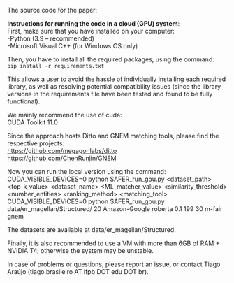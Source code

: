 The source code for the paper:


**Instructions for running the code in a cloud (GPU) system**:<br/>
First, make sure that you have installed on your computer:<br/>
-Python (3.9 – recommended)<br/>
-Microsoft Visual C++ (for Windows OS only)

Then, you have to install all the required packages, using the command:<br/>
`pip install -r requirements.txt`

This allows a user to avoid the hassle of individually installing each required library, as well as resolving potential compatibility issues (since the library versions in the requirements file have been tested and found to be fully functional). <br/>

We mainly recommend the use of cuda:<br/>
CUDA Toolkit 11.0

Since the approach hosts Ditto and GNEM matching tools, please find the respective projects:<br/>
https://github.com/megagonlabs/ditto
https://github.com/ChenRunjin/GNEM


Now you can run the local version using the command:<br/>
CUDA_VISIBLE_DEVICES=0 python SAFER_run_gpu.py <dataset_path> <top-k_value> <dataset_name> <ML_matcher_value> <similarity_threshold> <number_entities> <tau> <ranking_method> <matching_tool><br/>
CUDA_VISIBLE_DEVICES=0 python SAFER_run_gpu.py data/er_magellan/Structured/ 20 Amazon-Google roberta 0.1 199 30 m-fair gnem<br/>

The datasets are available at data/er_magellan/Structured.<br/> 

Finally, it is also recommended to use a VM with more than 6GB of RAM + NVIDIA T4, otherwise the system may be unstable.<br/>

In case of problems or questions, please report an issue, or contact Tiago Araújo (tiago.brasileiro AT ifpb DOT edu DOT br).
